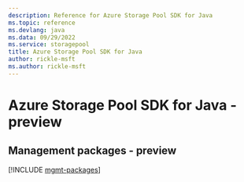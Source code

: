 ```yaml
---
description: Reference for Azure Storage Pool SDK for Java
ms.topic: reference
ms.devlang: java
ms.data: 09/29/2022
ms.service: storagepool
title: Azure Storage Pool SDK for Java
author: rickle-msft
ms.author: rickle-msft
---
```

# Azure Storage Pool SDK for Java - preview

## Management packages - preview
[!INCLUDE [mgmt-packages](storage-pool-mgmt-index.md)]